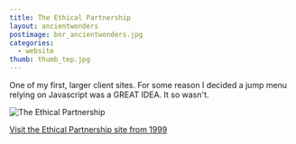 ```yaml
---
title: The Ethical Partnership
layout: ancientwonders
postimage: bnr_ancientwonders.jpg
categories:
  - website
thumb: thumb_tep.jpg
---
```


One of my first, larger client sites.  For some reason I decided a jump menu relying on Javascript was a GREAT IDEA.  It so wasn't.

![The Ethical Partnership](/assets/museum/ethicalpartnership/screenshot.png)

[Visit the Ethical Partnership site from 1999](/museum/ethicalpartnership/)